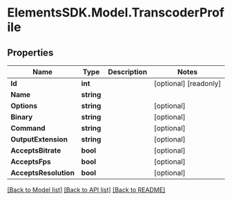 # ElementsSDK.Model.TranscoderProfile

## Properties

Name | Type | Description | Notes
------------ | ------------- | ------------- | -------------
**Id** | **int** |  | [optional] [readonly] 
**Name** | **string** |  | 
**Options** | **string** |  | [optional] 
**Binary** | **string** |  | [optional] 
**Command** | **string** |  | [optional] 
**OutputExtension** | **string** |  | [optional] 
**AcceptsBitrate** | **bool** |  | [optional] 
**AcceptsFps** | **bool** |  | [optional] 
**AcceptsResolution** | **bool** |  | [optional] 

[[Back to Model list]](../README.md#documentation-for-models) [[Back to API list]](../README.md#documentation-for-api-endpoints) [[Back to README]](../README.md)

